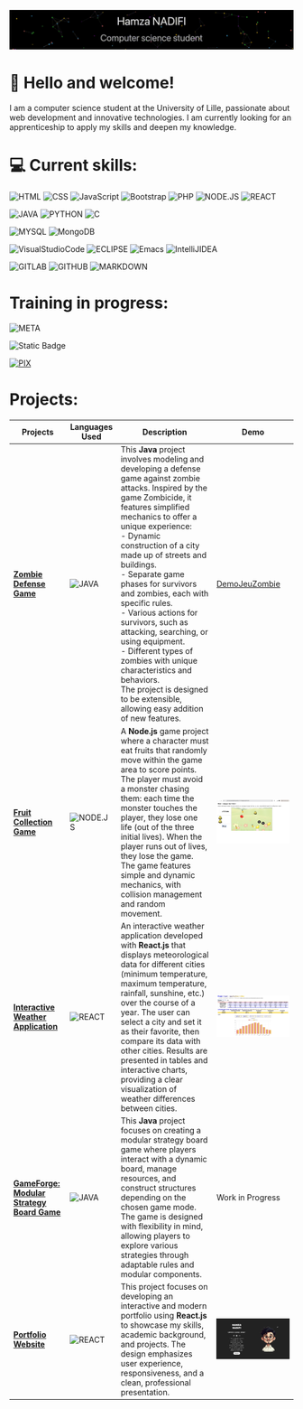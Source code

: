 ![](https://github.com/HamzaNADIFI07/HamzaNADIFI07/blob/566b34676390f3df4fbf1a9d9cd62db5660b1c32/profil.gif)
# 👋 Hello and welcome!
I am a computer science student at the University of Lille, passionate about web development and innovative technologies. I am currently looking for an apprenticeship to apply my skills and deepen my knowledge.  
# 💻 Current skills:
![HTML](https://img.shields.io/badge/HTML-black?style=for-the-badge&logo=html5)
![CSS](https://img.shields.io/badge/CSS-black?style=for-the-badge&logo=css3&logoColor=blue)
![JavaScript](https://img.shields.io/badge/JavaScript-black?style=for-the-badge&logo=javascript)
![Bootstrap](https://img.shields.io/badge/Bootstrap-black?style=for-the-badge&logo=Bootstrap)
![PHP](https://img.shields.io/badge/PHP-black?style=for-the-badge&logo=php)
![NODE.JS](https://img.shields.io/badge/node.js-black?style=for-the-badge&logo=node.js)
![REACT](https://img.shields.io/badge/REACT-black?style=for-the-badge&logo=react)

![JAVA](https://img.shields.io/badge/java-black?style=for-the-badge&logo=openjdk&logoColor=orange)
![PYTHON](https://img.shields.io/badge/PYTHON-black?style=for-the-badge&logo=python)
![C](https://img.shields.io/badge/C-black?style=for-the-badge&logo=C)

![MYSQL](https://img.shields.io/badge/MYSQL-black?style=for-the-badge&logo=mysql)
![MongoDB](https://img.shields.io/badge/MongoDB-black?style=for-the-badge&logo=MongoDB)

![VisualStudioCode](https://img.shields.io/badge/VisualStudioCode-blue?style=for-the-badge&logo=visual-studio-code&color=black)
![ECLIPSE](https://img.shields.io/badge/ECLIPSE-black?style=for-the-badge&logo=eclipse&logoColor=purple)
![Emacs](https://img.shields.io/badge/EMACS-black?style=for-the-badge&logo=gnu%20emacs)
![IntelliJIDEA](https://img.shields.io/badge/IntelliJIDEA-black?style=for-the-badge&logo=IntelliJ%20IDEA&logoColor=orange)

![GITLAB](https://img.shields.io/badge/GITLAB-black?style=for-the-badge&logo=gitlab)
![GITHUB](https://img.shields.io/badge/GITHUB-black?style=for-the-badge&logo=github)
![MARKDOWN](https://img.shields.io/badge/MARKDOWN-black?style=for-the-badge&logo=markdown)

# Training in progress:
![META](https://img.shields.io/badge/Meta%20Front--End%20Developer%20Professional%20Certificate-Black?style=for-the-badge&logo=Meta&labelColor=blue&color=black)

![Static Badge](https://img.shields.io/badge/IBM%20DevOps%20and%20Software%20Engineering%20Professional%20Certificate-black?style=for-the-badge&logo=ibm)

[![PIX](https://img.shields.io/badge/PIX-black?style=for-the-badge&labelColor=white)](https://pix.fr/)


# Projects:
| **Projects**                           | **Languages Used**                                                                                 | **Description**                                                                                                                                                                                                                                                                                                                                                                                                                                                                                                      | **Demo**                          |
|----------------------------------------|----------------------------------------------------------------------------------------------------|--------------------------------------------------------------------------------------------------------------------------------------------------------------------------------------------------------------------------------------------------------------------------------------------------------------------------------------------------------------------------------------------------------------------------------------------------------------------------------------------------------------------------|-----------------------------------|
| [**Zombie Defense Game**](https://github.com/HamzaNADIFI07/Zombie-Defense-Game.git)                 | ![JAVA](https://img.shields.io/badge/java-black?style=for-the-badge&logo=openjdk&logoColor=orange)  | This **Java** project involves modeling and developing a defense game against zombie attacks. Inspired by the game Zombicide, it features simplified mechanics to offer a unique experience:<br> - Dynamic construction of a city made up of streets and buildings.<br> - Separate game phases for survivors and zombies, each with specific rules.<br> - Various actions for survivors, such as attacking, searching, or using equipment.<br> - Different types of zombies with unique characteristics and behaviors.<br> The project is designed to be extensible, allowing easy addition of new features. | [DemoJeuZombie](https://github.com/HamzaNADIFI07/HamzaNADIFI07/blob/25453f556142e7dbcb177bcb591b4e3548f0c06a/demoJeuZombie.odt) |
| [**Fruit Collection Game**](https://github.com/HamzaNADIFI07/Fruit-collection-game.git)             | ![NODE.JS](https://img.shields.io/badge/node.js-black?style=for-the-badge&logo=node.js)            | A **Node.js** game project where a character must eat fruits that randomly move within the game area to score points. The player must avoid a monster chasing them: each time the monster touches the player, they lose one life (out of the three initial lives). When the player runs out of lives, they lose the game. The game features simple and dynamic mechanics, with collision management and random movement. | ![DemoJeuFruit](https://github.com/HamzaNADIFI07/HamzaNADIFI07/blob/25453f556142e7dbcb177bcb591b4e3548f0c06a/DemoJeuFruit.jpg) |
| [**Interactive Weather Application**](https://github.com/HamzaNADIFI07/Interactive-Weather-Application.git) | ![REACT](https://img.shields.io/badge/REACT-black?style=for-the-badge&logo=react)                  | An interactive weather application developed with **React.js** that displays meteorological data for different cities (minimum temperature, maximum temperature, rainfall, sunshine, etc.) over the course of a year. The user can select a city and set it as their favorite, then compare its data with other cities. Results are presented in tables and interactive charts, providing a clear visualization of weather differences between cities. | ![DemoMeteo](https://github.com/HamzaNADIFI07/HamzaNADIFI07/blob/25453f556142e7dbcb177bcb591b4e3548f0c06a/DemoMeteo.jpg) |
| [**GameForge: Modular Strategy Board Game**](https://github.com/HamzaNADIFI07/GameForge-Modular-Strategy-Board-Game) | ![JAVA](https://img.shields.io/badge/java-black?style=for-the-badge&logo=openjdk&logoColor=orange)  | This **Java** project focuses on creating a modular strategy board game where players interact with a dynamic board, manage resources, and construct structures depending on the chosen game mode. The game is designed with flexibility in mind, allowing players to explore various strategies through adaptable rules and modular components. | Work in Progress                  |
| [**Portfolio Website**](https://github.com/HamzaNADIFI07/Portfolio-WebSite-React)                  | ![REACT](https://img.shields.io/badge/REACT-black?style=for-the-badge&logo=react)                  | This project focuses on developing an interactive and modern portfolio using **React.js** to showcase my skills, academic background, and projects. The design emphasizes user experience, responsiveness, and a clean, professional presentation. |    ![DemoWebSite](https://github.com/HamzaNADIFI07/HamzaNADIFI07/blob/41d807c462a00813b7fcf9ff65e1045c67768014/DemoWebSite.png)              |

